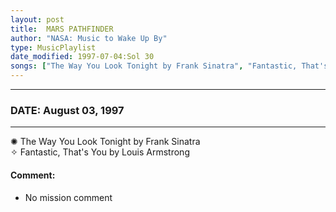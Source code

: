 ```yaml
---
layout: post
title:  MARS PATHFINDER
author: "NASA: Music to Wake Up By"
type: MusicPlaylist
date_modified: 1997-07-04:Sol 30
songs: ["The Way You Look Tonight by Frank Sinatra", "Fantastic, That's You by Louis Armstrong"]
---
```


----
### DATE: August 03, 1997
----
✺ The Way You Look Tonight by Frank Sinatra  &nbsp;<br />
✧ Fantastic, That's You by Louis Armstrong

#### Comment:
* No mission comment



<br/>
<center>
	<a target="_blank"
	   href="https://twitter.com/intent/tweet?hashtags=Space,NASA,Playlist,NASAWakeupCalls,SpaceProgram&text={{ page.author}}, '{{ page.songs.first }}' {{ page.title }}, {{ page.date | date: '%B %d, %Y' }}. {{ site.url }}{{ page.url }} @nasawakeupcalls">
	   <i class="fab fa-twitter" alt="Tweet this page" style="font-size: 1.3em;"></i>
	</a>
	&nbsp; 	<i class="fas fa-user-astronaut" style="font-size: 1.5em;"></i> &nbsp;
    <a type="amzn" search="'The Way You Look Tonight by Frank Sinatra' or 'Fantastic, That's You by Louis Armstrong'" category="popular music">
        <i class="fab fa-amazon" style="font-size: 1.3em;"></i>
    </a>
</center>
